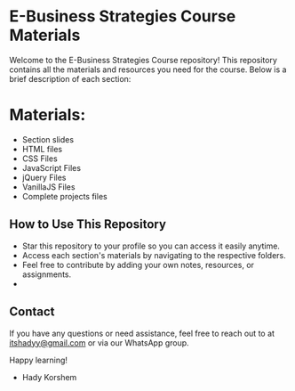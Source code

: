
# E-Business Strategies Course Materials

Welcome to the E-Business Strategies Course repository! This repository contains all the materials and resources you need for the course. Below is a brief description of each section:


# Materials:

  - Section slides
  - HTML files
  - CSS Files
  - JavaScript Files
  - jQuery Files
  - VanillaJS Files
  - Complete projects files


## How to Use This Repository

  - Star this repository to your profile so you can access it easily anytime.
  - Access each section's materials by navigating to the respective folders.
  - Feel free to contribute by adding your own notes, resources, or assignments.
  - 

## Contact

If you have any questions or need assistance, feel free to reach out to at itshadyy@gmail.com or via our WhatsApp group.

Happy learning!
- Hady Korshem
